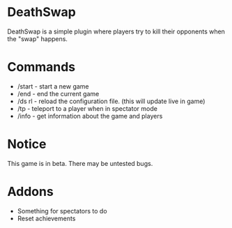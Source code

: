 # DeathSwap
DeathSwap is a simple plugin where players try to kill their opponents when the "swap" happens.

# Commands
- /start - start a new game
- /end - end the current game
- /ds rl - reload the configuration file. (this will update live in game)
- /tp <player> - teleport to a player when in spectator mode
- /info - get information about the game and players

# Notice
This game is in beta. There may be untested bugs.

# Addons
- Something for spectators to do
- Reset achievements
